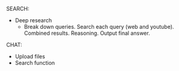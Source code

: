 
SEARCH:

- Deep research
  - Break down queries. Search each query (web and youtube). Combined results. Reasoning. Output final answer.

CHAT:

- Upload files
- Search function
